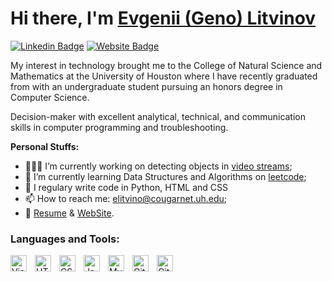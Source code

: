 # Hi there, I'm [Evgenii (Geno) Litvinov](https://www.linkedin.com/in/evgenii-litvinov/) 

[![Linkedin Badge](https://img.shields.io/badge/-LinkedIn-0e76a8?style=flat-square&logo=Linkedin&logoColor=white)](https://www.linkedin.com/in/evgenii-litvinov/)
[![Website Badge](https://img.shields.io/badge/Website-3b5998?style=flat-square&logo=google-chrome&logoColor=white)](https://theevgenii.github.io/)


My interest in technology brought me to the College of Natural Science and Mathematics at the University of Houston where I have recently graduated from with an undergraduate student pursuing an honors degree in Computer Science. 

Decision-maker with excellent analytical, technical, and communication skills in computer programming and troubleshooting. 

**Personal Stuffs:**

- 👨🏻‍💻 I’m currently working on detecting objects in [video streams](https://theevgenii.github.io/projectweb.html);
- 🚀 I’m currently learning Data Structures and Algorithms on [leetcode](https://leetcode.com/EvgeniiLitvinov/);
- 📝 I regulary write code in Python, HTML and CSS
- 📫 How to reach me: elitvino@cougarnet.uh.edu;
- 📝 [Resume](https://github.com/TheEvgenii/Coding-Interviews-/tree/master/Resume) & [WebSite](https://theevgenii.github.io/).


### Languages and Tools:

<img align="left" alt="Visual Studio Code" width="26px" src="https://cdn.jsdelivr.net/gh/devicons/devicon/icons/vscode/vscode-original.svg" style="padding-right:10px;" />
<img align="left" alt="HTML5" width="26px" src="https://cdn.jsdelivr.net/gh/devicons/devicon/icons/html5/html5-original.svg" style="padding-right:10px;" />
<img align="left" alt="CSS3" width="26px" src="https://cdn.jsdelivr.net/gh/devicons/devicon/icons/css3/css3-original.svg" style="padding-right:10px;" />
<img align="left" alt="JavaScript" width="26px" src="https://cdn.jsdelivr.net/gh/devicons/devicon/icons/javascript/javascript-original.svg" style="padding-right:10px;" />
<img align="left" alt="MySQL" width="26px" src="https://cdn.jsdelivr.net/gh/devicons/devicon/icons/mysql/mysql-original.svg" style="padding-right:10px;" />
<img align="left" alt="Git" width="26px" src="https://cdn.jsdelivr.net/gh/devicons/devicon/icons/git/git-original.svg" style="padding-right:10px;" />
<img align="left" alt="GitHub" width="26px" src="https://user-images.githubusercontent.com/3369400/139447912-e0f43f33-6d9f-45f8-be46-2df5bbc91289.png" style="padding-right:10px;" />

<br />
<br />



